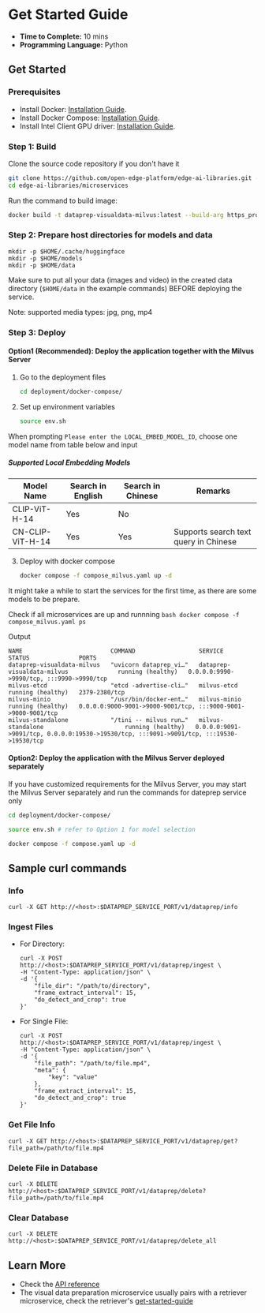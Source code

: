 # Get Started Guide

-   **Time to Complete:** 10 mins
-   **Programming Language:** Python

## Get Started

### Prerequisites
-    Install Docker: [Installation Guide](https://docs.docker.com/get-docker/).
-    Install Docker Compose: [Installation Guide](https://docs.docker.com/compose/install/).
-    Install Intel Client GPU driver: [Installation Guide](https://dgpu-docs.intel.com/driver/client/overview.html).

### Step 1: Build
Clone the source code repository if you don't have it

```bash
git clone https://github.com/open-edge-platform/edge-ai-libraries.git -b release-1.2.0
cd edge-ai-libraries/microservices
```

Run the command to build image:

```bash
docker build -t dataprep-visualdata-milvus:latest --build-arg https_proxy=$https_proxy --build-arg http_proxy=$http_proxy --build-arg no_proxy=$no_proxy -f visual-data-preparation-for-retrieval/milvus/src/Dockerfile .
```

### Step 2: Prepare host directories for models and data

```
mkdir -p $HOME/.cache/huggingface
mkdir -p $HOME/models
mkdir -p $HOME/data
```

Make sure to put all your data (images and video) in the created data directory (`$HOME/data` in the example commands) BEFORE deploying the service.

Note: supported media types: jpg, png, mp4

### Step 3: Deploy

#### Option1 (**Recommended**): Deploy the application together with the Milvus Server

1. Go to the deployment files

    ``` bash
    cd deployment/docker-compose/
    ```

2.  Set up environment variables

    ``` bash
    source env.sh
    ```

When prompting `Please enter the LOCAL_EMBED_MODEL_ID`, choose one model name from table below and input

##### Supported Local Embedding Models

| Model Name                          | Search in English | Search in Chinese | Remarks|
|-------------------------------------|----------------------|---------------------|---------------|
| CLIP-ViT-H-14                        | Yes                  | No                 |            |
| CN-CLIP-ViT-H-14              | Yes                  | Yes                  | Supports search text query in Chinese       | 


3.  Deploy with docker compose

    ``` bash
    docker compose -f compose_milvus.yaml up -d
    ```

It might take a while to start the services for the first time, as there are some models to be prepare.

Check if all microservices are up and runnning
    ```bash
    docker compose -f compose_milvus.yaml ps
    ```

Output 
```
NAME                         COMMAND                  SERVICE                                 STATUS              PORTS
dataprep-visualdata-milvus   "uvicorn dataprep_vi…"   dataprep-visualdata-milvus              running (healthy)   0.0.0.0:9990->9990/tcp, :::9990->9990/tcp
milvus-etcd                  "etcd -advertise-cli…"   milvus-etcd                             running (healthy)   2379-2380/tcp
milvus-minio                 "/usr/bin/docker-ent…"   milvus-minio                            running (healthy)   0.0.0.0:9000-9001->9000-9001/tcp, :::9000-9001->9000-9001/tcp
milvus-standalone            "/tini -- milvus run…"   milvus-standalone                       running (healthy)   0.0.0.0:9091->9091/tcp, 0.0.0.0:19530->19530/tcp, :::9091->9091/tcp, :::19530->19530/tcp
```

#### Option2: Deploy the application with the Milvus Server deployed separately
If you have customized requirements for the Milvus Server, you may start the Milvus Server separately and run the commands for dateprep service only

``` bash
cd deployment/docker-compose/

source env.sh # refer to Option 1 for model selection

docker compose -f compose.yaml up -d
```

## Sample curl commands

### Info

```curl
curl -X GET http://<host>:$DATAPREP_SERVICE_PORT/v1/dataprep/info
```

### Ingest Files

-    For Directory:
        ```curl
        curl -X POST http://<host>:$DATAPREP_SERVICE_PORT/v1/dataprep/ingest \
        -H "Content-Type: application/json" \
        -d '{
            "file_dir": "/path/to/directory",
            "frame_extract_interval": 15,
            "do_detect_and_crop": true
        }'
        ```

-    For Single File:
        ```curl
        curl -X POST http://<host>:$DATAPREP_SERVICE_PORT/v1/dataprep/ingest \
        -H "Content-Type: application/json" \
        -d '{
            "file_path": "/path/to/file.mp4",
            "meta": {
                "key": "value"
            },
            "frame_extract_interval": 15,
            "do_detect_and_crop": true
        }'
        ```

### Get File Info

```curl
curl -X GET http://<host>:$DATAPREP_SERVICE_PORT/v1/dataprep/get?file_path=/path/to/file.mp4
```

### Delete File in Database

```curl
curl -X DELETE http://<host>:$DATAPREP_SERVICE_PORT/v1/dataprep/delete?file_path=/path/to/file.mp4
```

### Clear Database

```curl
curl -X DELETE http://<host>:$DATAPREP_SERVICE_PORT/v1/dataprep/delete_all
```

## Learn More

-    Check the [API reference](./api-reference.md)
-    The visual data preparation microservice usually pairs with a retriever microservice, check the retriever's [get-started-guide](../../../retriever/docs/user-guide/get-started.md)



